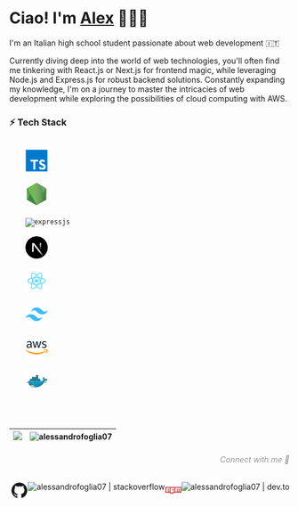 # Ciao! I'm [Alex](https://github.com/alessandrofoglia07) 👋🧙‍♂️

I'm an Italian high school student passionate about web development 🇮🇹

Currently diving deep into the world of web technologies, you'll often find me tinkering with React.js or Next.js for frontend magic, while leveraging Node.js and Express.js for robust backend solutions. Constantly expanding my knowledge, I'm on a journey to master the intricacies of web development while exploring the possibilities of cloud computing with AWS.

### ⚡ Tech Stack

<code> 
    <img src="https://raw.githubusercontent.com/devicons/devicon/master/icons/typescript/typescript-original.svg" alt="typescript" height="40"/> 
</code>
<code> 
    <img src="https://raw.githubusercontent.com/github/explore/80688e429a7d4ef2fca1e82350fe8e3517d3494d/topics/nodejs/nodejs.png" alt="nodejs" height="40"/> 
</code> 
<code> 
    <img src="https://vectorified.com/images/express-js-icon-20.png" alt="expressjs" height="40" /> 
</code>
<code>
    <img src="https://raw.githubusercontent.com/devicons/devicon/master/icons/nextjs/nextjs-original.svg" height="40" alt="nextjs" />
</code>
<code> 
    <img src="https://raw.githubusercontent.com/github/explore/80688e429a7d4ef2fca1e82350fe8e3517d3494d/topics/react/react.png" alt="react" height="40"/> 
</code> 
<code> 
    <img src="https://raw.githubusercontent.com/devicons/devicon/master/icons/tailwindcss/tailwindcss-original.svg" alt="tailwind" height="40"/> 
</code>
<code> 
    <img src="https://raw.githubusercontent.com/devicons/devicon/master/icons/amazonwebservices/amazonwebservices-original-wordmark.svg" alt="aws" height="40"/> 
</code> 
<code> 
    <img src="https://raw.githubusercontent.com/devicons/devicon/master/icons/docker/docker-original.svg" alt="docker" height="40"/> 
</code>

<br><br>

| <img src="https://streak-stats.demolab.com?user=alessandrofoglia07&theme=react&hide_border=true&border_radius=10&date_format=j%20M%5B%20Y%5D&card_width=500&locale=en" /> | <img src="https://github-readme-stats.vercel.app/api/top-langs?username=alessandrofoglia07&show_icons=true&locale=en&layout=compact&theme=react&hide_border=true" alt="alessandrofoglia07" /> |
| ------------- | ------------- |

<h6 align="right" style="color: rgba(150, 150, 150, 1)">Connect with me 📌</h6>
<a href="https://dev.to/alessandrofoglia07"> 
    <img align="right" src="https://d2fltix0v2e0sb.cloudfront.net/dev-black.png" alt="alessandrofoglia07 | dev.to" height="30" /> 
</a> 
<a href="https://www.npmjs.com/~alessandrofoglia07">
    <img align="right" src="https://raw.githubusercontent.com/devicons/devicon/master/icons/npm/npm-original-wordmark.svg" alt="alessandrofoglia07 | npm" height="30">
</a>
<a href="https://stackoverflow.com/users/21306952/alexxino">
    <img align="right" src="https://raw.githubusercontent.com/rahuldkjain/github-profile-readme-generator/master/src/images/icons/Social/stack-overflow.svg" alt="alessandrofoglia07 | stackoverflow" height="30" />
</a>
<a href="https://github.com/alessandrofoglia07">
    <img align="right" src="https://raw.githubusercontent.com/devicons/devicon/master/icons/github/github-original.svg" alt="alessandrofoglia07 | github" height="30" />
</a>